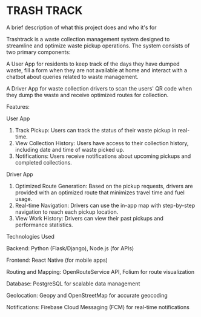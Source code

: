 
# TRASH TRACK

A brief description of what this project does and who it's for

Trashtrack is a waste collection management system designed to streamline and optimize waste pickup operations. The system consists of two primary components:

A User App for residents to keep track of the days they have dumped waste, fill a form when they are not available at home and interact with a chatbot about queries related to waste management.

A Driver App for waste collection drivers to scan the users' QR code when they dump the waste and receive optimized routes for collection.

Features:

User App
1. Track Pickup: Users can track the status of their waste pickup in real-time.
2. View Collection History: Users have access to their collection history, including date and time of waste picked up.
3. Notifications: Users receive notifications about upcoming pickups and completed collections.


Driver App
1. Optimized Route Generation: Based on the pickup requests, drivers are provided with an optimized route that minimizes travel time and fuel usage.
2. Real-time Navigation: Drivers can use the in-app map with step-by-step navigation to reach each pickup location.
3. View Work History: Drivers can view their past pickups and performance statistics.


Technologies Used

Backend: Python (Flask/Django), Node.js (for APIs)

Frontend: React Native (for mobile apps)

Routing and Mapping: OpenRouteService API, Folium for route visualization

Database: PostgreSQL for scalable data management

Geolocation: Geopy and OpenStreetMap for accurate geocoding

Notifications: Firebase Cloud Messaging (FCM) for real-time notifications
